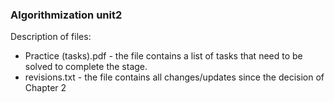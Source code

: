 ### Algorithmization unit2

Description of files:

- Practice (tasks).pdf - the file contains a list of tasks that need to be solved to complete the stage.
- revisions.txt  - the file contains all changes/updates since the decision of Chapter 2
 
